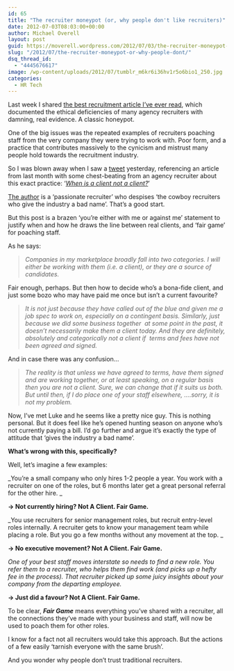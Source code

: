 ```yaml
---
id: 65
title: "The recruiter moneypot (or, why people don't like recruiters)"
date: 2012-07-03T08:03:00+00:00
author: Michael Overell
layout: post
guid: https://moverell.wordpress.com/2012/07/03/the-recruiter-moneypot-or-why-people-dont
slug: "/2012/07/the-recruiter-moneypot-or-why-people-dont/"
dsq_thread_id:
  - "4445676617"
image: /wp-content/uploads/2012/07/tumblr_m6kr6i36hv1r5o6bio1_250.jpg
categories:
  - HR Tech
---
```

Last week I shared <a title="The recruiter honeypot - best recruitment article I have read" href="http://recruitloop.com.au/blog/the-recruiter-honeypot-the-best-recruitment-post-ive-read/" target="_blank">the best recruitment article I’ve ever read</a>, which documented the ethical deficiencies of many agency recruiters with damning, real evidence. A classic honeypot.

One of the big issues was the repeated examples of recruiters poaching staff from the very company they were trying to work with. Poor form, and a practice that contributes massively to the cynicism and mistrust many people hold towards the recruitment industry.

So I was blown away when I saw a <a title="Twitter update" href="https://twitter.com/recguruoz/statuses/219756454918373376" target="_blank">tweet</a> yesterday, referencing an article from last month with some chest-beating from an agency recruiter about this exact practice: ‘_<a title="The Written Reference - When is a client not a client" href="http://thewrittenreference.com/2012/05/02/when-is-a-client-not-a-client/" target="_blank">When is a client not a client?</a>_’

<a title="Luke Collard" href="http://thewrittenreference.com/about-us/" target="_blank">The author</a> is a ‘passionate recruiter’ who despises ‘the cowboy recruiters who give the industry a bad name’. That’s a good start.

But this post is a brazen ‘you’re either with me or against me’ statement to justify when and how he draws the line between real clients, and ‘fair game’ for poaching staff.

As he says:

> _Companies in my marketplace broadly fall into two categories. I will either be working with them (i.e. a client), or they are a source of candidates._

Fair enough, perhaps. But then how to decide who’s a bona-fide client, and just some bozo who may have paid me once but isn’t a current favourite?

> _It is not just because they have called out of the blue and given me a job spec to work on, especially on a contingent basis. Similarly, just because we did some business together  at some point in the past, it doesn’t necessarily make them a client today. And they are definitely, absolutely and categorically not a client if  terms and fees have not been agreed and signed._

And in case there was any confusion…<!-- more -->

> _The reality is that unless we have agreed to terms, have them signed and are working together, or at least speaking, on a regular basis then you are not a client. Sure, we can change that if it suits us both. But until then, if I do place one of your staff elsewhere, ….sorry, it is not my problem._

Now, I’ve met Luke and he seems like a pretty nice guy. This is nothing personal. But it does feel like he’s opened hunting season on anyone who’s not currently paying a bill. I’d go further and argue it’s exactly the type of attitude that ‘gives the industry a bad name’.

**What’s wrong with this, specifically?**

Well, let’s imagine a few examples:

_You’re a small company who only hires 1-2 people a year. You work with a recruiter on one of the roles, but 6 months later get a great personal referral for the other hire. _

**→ Not currently hiring? Not A Client. Fair Game.**

_You use recruiters for senior management roles, but recruit entry-level roles internally. A recruiter gets to know your management team while placing a role. But you go a few months without any movement at the top. _

**→ No executive movement? Not A Client. Fair Game.**

_One of your best staff moves interstate so needs to find a new role. You refer them to a recruiter, who helps them find work (and picks up a hefty fee in the process). That recruiter picked up some juicy insights about your company from the departing employee._

**→ Just did a favour? Not A Client. Fair Game.**

To be clear, _**Fair Game**_ means everything you’ve shared with a recruiter, all the connections they’ve made with your business and staff, will now be used to poach them for other roles.

I know for a fact not all recruiters would take this approach. But the actions of a few easily ‘tarnish everyone with the same brush’.

And you wonder why people don’t trust traditional recruiters.
